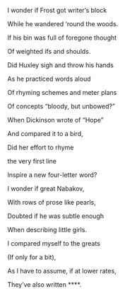 I wonder if Frost got writer’s block

While he wandered ‘round the woods. 

If his bin was full of foregone thought

Of weighted ifs and shoulds. 

  

Did Huxley sigh and throw his hands

As he practiced words aloud

Of rhyming schemes and meter plans 

Of concepts “bloody, but unbowed?”

  

When Dickinson wrote of “Hope” 

And compared it to a bird,

Did her effort to rhyme 

the very first line 

Inspire a new four-letter word?

  

I wonder if great Nabakov, 

With rows of prose like pearls,

Doubted if he was subtle enough

When describing little girls. 

  

I compared myself to the greats

(If only for a bit),

As I have to assume, if at lower rates,

They’ve also written ****.
